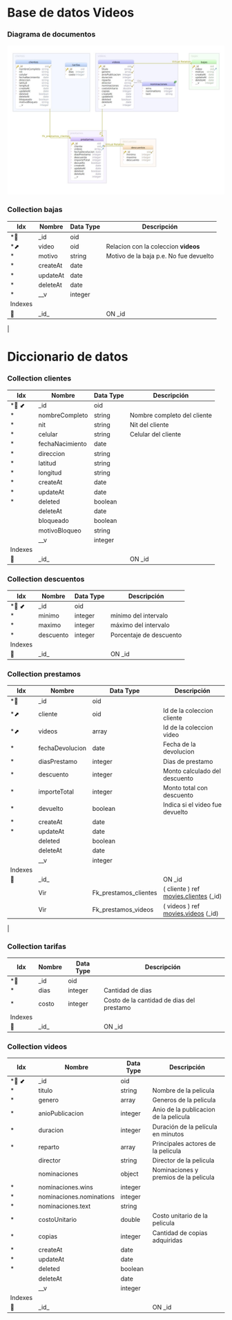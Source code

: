 
# Base de datos Videos

### Diagrama de documentos
![Casos de Uso](docs/diagram.jpg)

### Collection bajas 
| Idx | Nombre | Data Type | Descripción |
|---|---|---|---|
| *🔑 | <a name='movies.bajas__id'>&#95;id</a>| oid  ||
| *⬈ | <a name='movies.bajas_video'>video</a>| oid  | Relacion con la coleccion **videos**|
| *| <a name='movies.bajas_motivo'>motivo</a>| string  | Motivo de la baja p.e. No fue devuelto|
| *| <a name='movies.bajas_createAt'>createAt</a>| date  ||
| *| <a name='movies.bajas_updateAt'>updateAt</a>| date  ||
| *| <a name='movies.bajas_deleteAt'>deleteAt</a>| date  ||
| *| <a name='movies.bajas___v'>&#95;&#95;v</a>| integer  ||
| Indexes 
| 🔑 | &#95;id&#95; || ON &#95;id|| Virtual Relations | Vir | Virtual Relation | ( video ) ref [movies&#46;videos](#videos) (&#95;id) 
|
# Diccionario de datos
### Collection clientes 
| Idx | Nombre | Data Type | Descripción|
|---|---|---|---|
| *🔑 ⬋ | <a name='movies.clientes__id'>&#95;id</a>| oid  |
| *| <a name='movies.clientes_nombreCompleto'>nombreCompleto</a>| string  | Nombre completo del cliente|
| *| <a name='movies.clientes_nit'>nit</a>| string  | Nit del cliente|
| *| <a name='movies.clientes_celular'>celular</a>| string  |Celular del cliente|
| *| <a name='movies.clientes_fechaNacimiento'>fechaNacimiento</a>| date  ||
| *| <a name='movies.clientes_direccion'>direccion</a>| string  ||
| *| <a name='movies.clientes_latitud'>latitud</a>| string  ||
| *| <a name='movies.clientes_longitud'>longitud</a>| string  ||
| *| <a name='movies.clientes_createAt'>createAt</a>| date  ||
| *| <a name='movies.clientes_updateAt'>updateAt</a>| date  ||
| *| <a name='movies.clientes_deleted'>deleted</a>| boolean  ||
|  | <a name='movies.clientes_deleteAt'>deleteAt</a>| date  ||
|  | <a name='movies.clientes_bloqueado'>bloqueado</a>| boolean  ||
|  | <a name='movies.clientes_motivoBloqueo'>motivoBloqueo</a>| string  ||
|  | <a name='movies.clientes___v'>&#95;&#95;v</a>| integer  ||
| Indexes 
| 🔑 | &#95;id&#95; || ON &#95;id|

### Collection descuentos 
| Idx | Nombre | Data Type | Descripción|
|---|---|---|---|
| *🔑 ⬋ | <a name='movies.descuentos__id'>&#95;id</a>| oid  |
| *| <a name='movies.descuentos_minimo'>minimo</a>| integer  | mínimo del intervalo|
| *| <a name='movies.descuentos_maximo'>maximo</a>| integer  | máximo del intervalo|
| *| <a name='movies.descuentos_descuento'>descuento</a>| integer  | Porcentaje de descuento|
| Indexes 
| 🔑 | &#95;id&#95; || ON &#95;id|

### Collection prestamos 
| Idx | Nombre | Data Type | Descripción |
|---|---|---|---|
| *🔑 | <a name='movies.prestamos__id'>&#95;id</a>| oid  |
| *⬈ | <a name='movies.prestamos_cliente'>cliente</a>| oid  |Id de la coleccion cliente|
| *⬈ | <a name='movies.prestamos_videos'>videos</a>| array  | Id de la coleccion video|
| *| <a name='movies.prestamos_fechaDevolucion'>fechaDevolucion</a>| date  | Fecha de la devolucion| 
| *| <a name='movies.prestamos_diasPrestamo'>diasPrestamo</a>| integer  | Dias de prestamo|
| *| <a name='movies.prestamos_descuento'>descuento</a>| integer  | Monto calculado del descuento|
| *| <a name='movies.prestamos_importeTotal'>importeTotal</a>| integer  | Monto total con descuento|
| *| <a name='movies.prestamos_devuelto'>devuelto</a>| boolean  | Indica si el video fue devuelto |
| *| <a name='movies.prestamos_createAt'>createAt</a>| date  |
| *| <a name='movies.prestamos_updateAt'>updateAt</a>| date  |
|  | <a name='movies.prestamos_deleted'>deleted</a>| boolean  |
|  | <a name='movies.prestamos_deleteAt'>deleteAt</a>| date  |
|  | <a name='movies.prestamos___v'>&#95;&#95;v</a>| integer  |
| Indexes 
| 🔑 | &#95;id&#95; || ON &#95;id|| Virtual Relations | Vir | Virtual Relation | ( cliente ) ref [movies&#46;descuentos](#descuentos) (&#95;id) 
|| Vir | Fk_prestamos_clientes | ( cliente ) ref [movies&#46;clientes](#clientes) (&#95;id) 
|| Vir | Fk_prestamos_videos | ( videos ) ref [movies&#46;videos](#videos) (&#95;id) 
|

### Collection tarifas 
| Idx | Nombre | Data Type | Descripción|
|---|---|---|---|
| *🔑 | <a name='movies.tarifas__id'>&#95;id</a>| oid  |
| *| <a name='movies.tarifas_dias'>dias</a>| integer  | Cantidad de dias|
| *| <a name='movies.tarifas_costo'>costo</a>| integer  | Costo de la cantidad de dias del prestamo|
| Indexes 
| 🔑 | &#95;id&#95; || ON &#95;id|

### Collection videos 
| Idx | Nombre | Data Type | Descripción |
|---|---|---|---|
| *🔑 ⬋ | <a name='movies.videos__id'>&#95;id</a>| oid  |
| *| <a name='movies.videos_titulo'>titulo</a>| string  | Nombre de la pelicula|
| *| <a name='movies.videos_genero'>genero</a>| array  | Generos de la pelicula|
| *| <a name='movies.videos_anioPublicacion'>anioPublicacion</a>| integer  | Anio de la publicacion de la pelicula|
| *| <a name='movies.videos_duracion'>duracion</a>| integer  | Duración de la película en minutos|
| *| <a name='movies.videos_reparto'>reparto</a>| array  | Principales actores de la pelicula|
|  | <a name='movies.videos_director'>director</a>| string  |Director de la pelicula|
|  | <a name='movies.videos_nominaciones'>nominaciones</a>| object  | Nominaciones y premios de la pelicula|
| *| <a name='movies.videos_nominaciones.wins'>nominaciones&#46;wins</a>| integer  |
| *| <a name='movies.videos_nominaciones.nominations'>nominaciones&#46;nominations</a>| integer  |
| *| <a name='movies.videos_nominaciones.text'>nominaciones&#46;text</a>| string  |
| *| <a name='movies.videos_costoUnitario'>costoUnitario</a>| double  |Costo unitario de la pelicula|
| *| <a name='movies.videos_copias'>copias</a>| integer  |Cantidad de copias adquiridas|
| *| <a name='movies.videos_createAt'>createAt</a>| date  |
| *| <a name='movies.videos_updateAt'>updateAt</a>| date  |
| *| <a name='movies.videos_deleted'>deleted</a>| boolean  |
|  | <a name='movies.videos_deleteAt'>deleteAt</a>| date  |
|  | <a name='movies.videos___v'>&#95;&#95;v</a>| integer  |
| Indexes 
| 🔑 | &#95;id&#95; || ON &#95;id|





